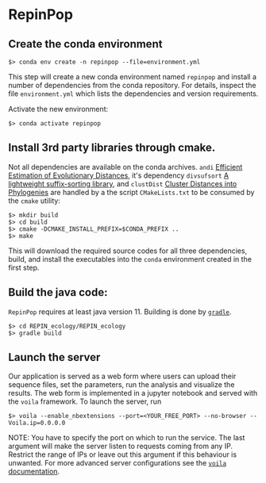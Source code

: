 # RepinPop

## Create the conda environment

```
$> conda env create -n repinpop --file=environment.yml
```

This step will create a new conda environment named `repinpop` and install a number of dependencies from the conda repository. For
details, inspect the file `environment.yml` which lists the dependencies and
version requirements. 

Activate the new environment:

```
$> conda activate repinpop
```




## Install 3rd party libraries through cmake.
Not all dependencies are available on the conda archives. `andi` [Efficient
Estimation of Evolutionary Distances](https://github.com/EvolBioInf/andi.git),
it's dependency `divsufsort` [A lightweight suffix-sorting library](https://github.com/y-256/libdivsufsort.git), and `clustDist` [Cluster Distances into Phylogenies](https://github.com/EvolBioInf/clustDist.git) are handled by a the script `CMakeLists.txt` to be consumed by the `cmake` utility:

```
$> mkdir build
$> cd build
$> cmake -DCMAKE_INSTALL_PREFIX=$CONDA_PREFIX ..
$> make
```

This will download the required source codes for all three dependencies, build,
and install the executables into the `conda` environment created in the first
step.

## Build the java code:
`RepinPop` requires at least java version 11. Building is done by
[`gradle`](https://gradle.org).

```
$> cd REPIN_ecology/REPIN_ecology
$> gradle build
```

## Launch the server
Our application is served as a web form where users can upload their sequence
files, set the parameters, run the analysis and visualize the results. The web
form is implemented in a jupyter notebook and served with the `voila` framework.
To launch the server, run

```
$> voila --enable_nbextensions --port=<YOUR_FREE_PORT> --no-browser --Voila.ip=0.0.0.0
```

NOTE: You have to specify the port on which to run the service. The last
argument will make the server listen to requests coming from any IP. Restrict
the range of IPs or leave out this argument if this behaviour is unwanted. For
more advanced server configurations see the [`voila`
documentation](https://voila.readthedocs.io/en/stable/deploy.html).




